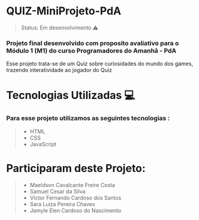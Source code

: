 <h1> QUIZ-MiniProjeto-PdA</h1>
 
 > Status: Em desenvolvimento ⚠️

### Projeto final desenvolvido com proposito avaliativo para o Módulo 1 (M1) do curso Programadores do Amanhã - PdA

<p>Esse projeto trata-se de um Quiz sobre curiosidades do mundo dos games, trazendo interatividade ao jogador do Quiz</P>

<h1>Tecnologias Utilizadas 💻</h1>

### Para esse projeto utilizamos as seguintes tecnologias :

>* HTML
>* CSS
>* JavaScript 


<h1>Participaram deste Projeto:</h1>

> * Maeldson Cavalcante Freire Costa
> * Samuel Cesar da Silva
> * Victor Fernando Cardoso dos Santos
> * Sara Luiza Pereira Chaves
> * Jamyle Elen Cardoso do Nascimento
